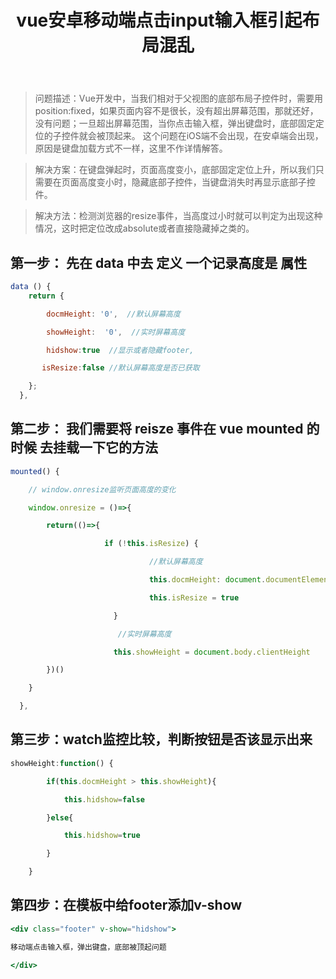 ﻿---
title: vue安卓移动端点击input输入框引起布局混乱
tags: 
- vue
categories:
- vue
---
> 问题描述：Vue开发中，当我们相对于父视图的底部布局子控件时，需要用position:fixed，如果页面内容不是很长，没有超出屏幕范围，那就还好，没有问题；一旦超出屏幕范围，当你点击输入框，弹出键盘时，底部固定定位的子控件就会被顶起来。
> 这个问题在iOS端不会出现，在安卓端会出现，原因是键盘加载方式不一样，这里不作详情解答。

> 
> 解决方案：在键盘弹起时，页面高度变小，底部固定定位上升，所以我们只需要在页面高度变小时，隐藏底部子控件，当键盘消失时再显示底部子控件。

> 解决方法：检测浏览器的resize事件，当高度过小时就可以判定为出现这种情况，这时把定位改成absolute或者直接隐藏掉之类的。

## 第一步： 先在 data 中去 定义 一个记录高度是 属性

<!--more-->
```javascript
data () {
    return {

        docmHeight: '0',  //默认屏幕高度

        showHeight:  '0',  //实时屏幕高度

        hidshow:true  //显示或者隐藏footer,

       isResize:false //默认屏幕高度是否已获取

    };
  },
```

## 第二步： 我们需要将 reisze 事件在 vue mounted 的时候 去挂载一下它的方法


```javascript
mounted() {

    // window.onresize监听页面高度的变化

    window.onresize = ()=>{

        return(()=>{

                     if (!this.isResize) {

                               //默认屏幕高度

                               this.docmHeight: document.documentElement.clientHeight 

                               this.isResize = true

                       }

                        //实时屏幕高度

                       this.showHeight = document.body.clientHeight 

        })()

    }

  },
```

## 第三步：watch监控比较，判断按钮是否该显示出来

```javascript
showHeight:function() {

        if(this.docmHeight > this.showHeight){

            this.hidshow=false

        }else{

            this.hidshow=true

        }

    }
```

## 第四步：在模板中给footer添加v-show

```handlebars
<div class="footer" v-show="hidshow">

移动端点击输入框，弹出键盘，底部被顶起问题

</div>

```

